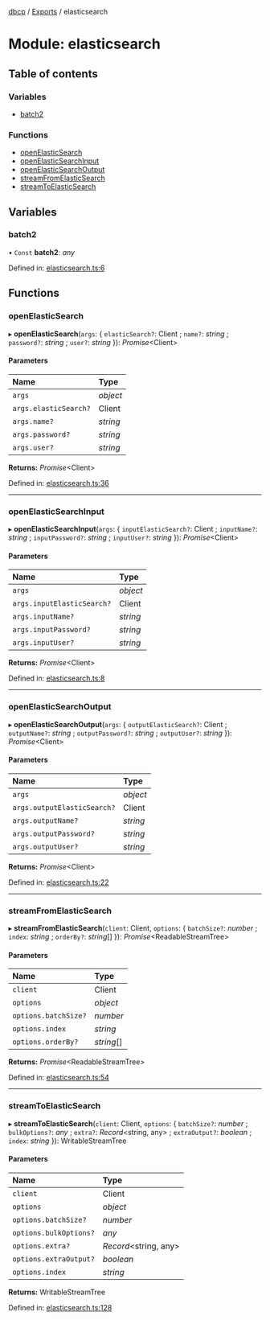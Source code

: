 [dbcp](../README.md) / [Exports](../modules.md) / elasticsearch

# Module: elasticsearch

## Table of contents

### Variables

- [batch2](elasticsearch.md#batch2)

### Functions

- [openElasticSearch](elasticsearch.md#openelasticsearch)
- [openElasticSearchInput](elasticsearch.md#openelasticsearchinput)
- [openElasticSearchOutput](elasticsearch.md#openelasticsearchoutput)
- [streamFromElasticSearch](elasticsearch.md#streamfromelasticsearch)
- [streamToElasticSearch](elasticsearch.md#streamtoelasticsearch)

## Variables

### batch2

• `Const` **batch2**: *any*

Defined in: [elasticsearch.ts:6](https://github.com/wholebuzz/dbcp/blob/master/src/elasticsearch.ts#L6)

## Functions

### openElasticSearch

▸ **openElasticSearch**(`args`: { `elasticSearch?`: Client ; `name?`: *string* ; `password?`: *string* ; `user?`: *string*  }): *Promise*<Client\>

#### Parameters

| Name | Type |
| :------ | :------ |
| `args` | *object* |
| `args.elasticSearch?` | Client |
| `args.name?` | *string* |
| `args.password?` | *string* |
| `args.user?` | *string* |

**Returns:** *Promise*<Client\>

Defined in: [elasticsearch.ts:36](https://github.com/wholebuzz/dbcp/blob/master/src/elasticsearch.ts#L36)

___

### openElasticSearchInput

▸ **openElasticSearchInput**(`args`: { `inputElasticSearch?`: Client ; `inputName?`: *string* ; `inputPassword?`: *string* ; `inputUser?`: *string*  }): *Promise*<Client\>

#### Parameters

| Name | Type |
| :------ | :------ |
| `args` | *object* |
| `args.inputElasticSearch?` | Client |
| `args.inputName?` | *string* |
| `args.inputPassword?` | *string* |
| `args.inputUser?` | *string* |

**Returns:** *Promise*<Client\>

Defined in: [elasticsearch.ts:8](https://github.com/wholebuzz/dbcp/blob/master/src/elasticsearch.ts#L8)

___

### openElasticSearchOutput

▸ **openElasticSearchOutput**(`args`: { `outputElasticSearch?`: Client ; `outputName?`: *string* ; `outputPassword?`: *string* ; `outputUser?`: *string*  }): *Promise*<Client\>

#### Parameters

| Name | Type |
| :------ | :------ |
| `args` | *object* |
| `args.outputElasticSearch?` | Client |
| `args.outputName?` | *string* |
| `args.outputPassword?` | *string* |
| `args.outputUser?` | *string* |

**Returns:** *Promise*<Client\>

Defined in: [elasticsearch.ts:22](https://github.com/wholebuzz/dbcp/blob/master/src/elasticsearch.ts#L22)

___

### streamFromElasticSearch

▸ **streamFromElasticSearch**(`client`: Client, `options`: { `batchSize?`: *number* ; `index`: *string* ; `orderBy?`: *string*[]  }): *Promise*<ReadableStreamTree\>

#### Parameters

| Name | Type |
| :------ | :------ |
| `client` | Client |
| `options` | *object* |
| `options.batchSize?` | *number* |
| `options.index` | *string* |
| `options.orderBy?` | *string*[] |

**Returns:** *Promise*<ReadableStreamTree\>

Defined in: [elasticsearch.ts:54](https://github.com/wholebuzz/dbcp/blob/master/src/elasticsearch.ts#L54)

___

### streamToElasticSearch

▸ **streamToElasticSearch**(`client`: Client, `options`: { `batchSize?`: *number* ; `bulkOptions?`: *any* ; `extra?`: *Record*<string, any\> ; `extraOutput?`: *boolean* ; `index`: *string*  }): WritableStreamTree

#### Parameters

| Name | Type |
| :------ | :------ |
| `client` | Client |
| `options` | *object* |
| `options.batchSize?` | *number* |
| `options.bulkOptions?` | *any* |
| `options.extra?` | *Record*<string, any\> |
| `options.extraOutput?` | *boolean* |
| `options.index` | *string* |

**Returns:** WritableStreamTree

Defined in: [elasticsearch.ts:128](https://github.com/wholebuzz/dbcp/blob/master/src/elasticsearch.ts#L128)
